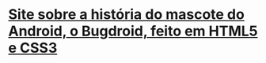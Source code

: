 # [Site sobre a história do mascote do Android, o Bugdroid, feito em HTML5 e CSS3](https://cipitelliarthur.github.io/site-android/)
